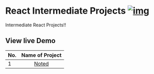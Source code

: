 # React Intermediate Projects [![img](https://skillicons.dev/icons?i=react)](https://skillicons.dev)

Intermediate React Projects!!

## View live Demo

| No. |                      Name of Project                      |
| --- | :-------------------------------------------------------: |
| 1   | [Noted](https://kunalsalunkhe12-noted-react.netlify.app/) |
